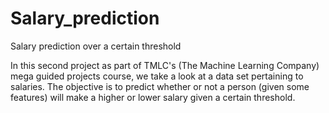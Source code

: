 # Salary_prediction
Salary prediction over a certain threshold

In this second project as part of TMLC's (The Machine Learning Company) mega guided projects course, we take a look at a data set pertaining to salaries. The objective is to predict whether or not a person (given some features) will make a higher or lower
salary given a certain threshold. 

